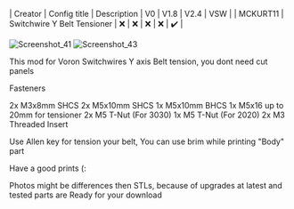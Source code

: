 | Creator | Config title | Description | V0 | V1.8 | V2.4 | VSW |
| MCKURT11 | Switchwire Y Belt Tensioner | :x: | :x: | :x: | :x: | :heavy_check_mark: |

![Screenshot_41](https://user-images.githubusercontent.com/65568463/132855469-595db6d7-ff85-4a1b-8bbc-395d22cf8505.png)
![Screenshot_43](https://user-images.githubusercontent.com/65568463/132855517-7a9b16e8-dce0-4678-a239-b435fcceac93.png)

This mod for Voron Switchwires Y axis Belt tension, you dont need cut panels

Fasteners

2x M3x8mm SHCS
2x M5x10mm SHCS
1x M5x10mm BHCS
1x M5x16 up to 20mm for tensioner
2x M5 T-Nut (For 3030)
1x M5 T-Nut (For 2020)
2x M3 Threaded Insert

Use Allen key for tension your belt,
You can use brim while printing "Body" part

Have a good prints (:

Photos might be differences then STLs, because of upgrades at latest and tested parts are Ready for your download
